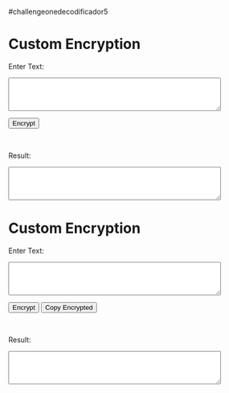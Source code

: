 #challengeonedecodificador5

<!DOCTYPE html>
<html lang="en">
<head>
  <meta charset="UTF-8">
  <meta name="viewport" content="width=device-width, initial-scale=1.0">
  <title>Custom Encryption</title>
</head>
<body>
  <h1>Custom Encryption</h1>

  <label for="inputText">Enter Text: </label>
  <textarea id="inputText" rows="4" cols="50"></textarea>
  
  <br>

  <button onclick="encrypt()">Encrypt</button>

  <br>

  <label for="outputText">Result: </label>
  <textarea id="outputText" rows="4" cols="50" readonly></textarea>

  <script>
    function encrypt() {
      const inputText = document.getElementById('inputText').value;
      const encryptedText = customEncrypt(inputText);
      document.getElementById('outputText').value = encryptedText;
    }

    function customEncrypt(text) {
      const encryptionRules = {
        'e': 'enter',
        'i': 'imes',
        'a': 'ai',
        'o': 'ober',
        'u': 'ufat'
      };

      // Convertendo o texto de acordo com as regras de criptografia
      const encryptedText = text.replace(/[eioua]/g, match => encryptionRules[match] || match);

      return encryptedText;
    }
  </script>
</body>
</html>
<!DOCTYPE html>
<html lang="en">
<head>
  <meta charset="UTF-8">
  <meta name="viewport" content="width=device-width, initial-scale=1.0">
  <title>Custom Encryption</title>
</head>
<body>
  <h1>Custom Encryption</h1>

  <label for="inputText">Enter Text: </label>
  <textarea id="inputText" rows="4" cols="50"></textarea>
  
  <br>

  <button onclick="encrypt()">Encrypt</button>
  <button onclick="copyText('outputText')">Copy Encrypted</button>

  <br>

  <label for="outputText">Result: </label>
  <textarea id="outputText" rows="4" cols="50" readonly></textarea>

  <script>
    function encrypt() {
      const inputText = document.getElementById('inputText').value;
      const encryptedText = customEncrypt(inputText);
      document.getElementById('outputText').value = encryptedText;
    }

    function customEncrypt(text) {
      const encryptionRules = {
        'e': 'enter',
        'i': 'imes',
        'a': 'ai',
        'o': 'ober',
        'u': 'ufat'
      };

      const encryptedText = text.replace(/[eioua]/g, match => encryptionRules[match] || match);

      return encryptedText;
    }

    function copyText(elementId) {
      const textArea = document.getElementById(elementId);
      textArea.select();
      document.execCommand('copy');
    }
  </script>
</body>
</html>

